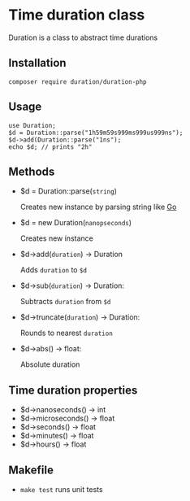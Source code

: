 # Time duration class

Duration is a class to abstract time durations

## Installation

    composer require duration/duration-php

## Usage

    use Duration;
    $d = Duration::parse("1h59m59s999ms999us999ns");
    $d->add(Duration::parse("1ns");
    echo $d; // prints "2h"

## Methods

- $d = Duration::parse(`string`)

    Creates new instance by parsing string like [Go](https://pkg.go.dev/time#Duration)


- $d = new Duration(`nanopseconds`)

    Creates new instance


- $d->add(`duration`) -> Duration

  Adds `duration` to `$d`


- $d->sub(`duration`) -> Duration:

    Subtracts `duration` from `$d`


- $d->truncate(`duration`) -> Duration:

    Rounds to nearest `duration`


- $d->abs() -> float:

    Absolute duration


## Time duration properties
- $d->nanoseconds() -> int
- $d->microseconds() -> float
- $d->seconds() -> float
- $d->minutes() -> float
- $d->hours() -> float

## Makefile

- `make test` runs unit tests
